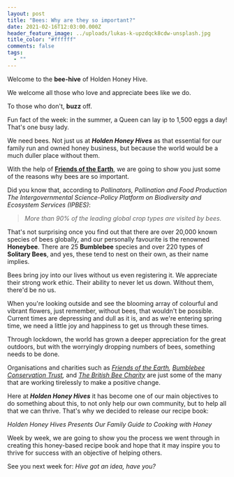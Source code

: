 ```yaml
---
layout: post
title: "Bees: Why are they so important?"
date: 2021-02-16T12:03:00.000Z
header_feature_image: ../uploads/lukas-k-upzdqck8cdw-unsplash.jpg
title_color: "#ffffff"
comments: false
tags:
  - ""
---
```

Welcome to the **bee-hive** of Holden Honey Hive. 

We welcome all those who love and appreciate bees like we do. 

To those who don't, **buzz** off.

Fun fact of the week: in the summer, a Queen can lay ip to 1,500 eggs a day! That's one busy lady.

We need bees. Not just us at ***Holden Honey Hives*** as that essential for our family run and owned honey business, but because the world would be a much duller place without them.

With the help of **[Friends of the Earth](https://friendsoftheearth.uk/nature/why-do-we-need-bees)**, we are going to show you just some of the reasons why bees are so important.

Did you know that, according to *Pollinators, Pollination and Food Production The Intergovernmental Science-Policy Platform on Biodiversity and Ecosystem Services (IPBES)*:

> *More than 90% of the leading global crop types are visited by bees.* 

That's not surprising once you find out that there are over 20,000 known species of bees globally, and our personally favourite is the renowned **Honeybee**. There are 25 **Bumblebee** species and over 220 types of **Solitary Bees**, and yes, these tend to nest on their own, as their name implies. 

Bees bring joy into our lives without us even registering it. We appreciate their strong work ethic. Their ability to never let us down. Without them, there'd be no us. 

When you're looking outside and see the blooming array of colourful and vibrant flowers, just remember, without bees, that wouldn't be possible. Current times are depressing and dull as it is, and as we're entering spring time, we need a little joy and happiness to get us through these times. 

Through lockdown, the world has grown a deeper appreciation for the great outdoors, but with the worryingly dropping numbers of bees, something needs to be done.  

Organisations and charities such as *[Friends of the Earth](https://friendsoftheearth.uk), [Bumblebee Conservation Trust](https://www.bumblebeeconservation.org),* and *[The British Bee Charity](https://www.britishbeecharity.com)* are just some of the many that are working tirelessly to make a positive change.

Here at ***Holden Honey Hives*** it has become one of our main objectives to do something about this, to not only help our own community, but to help all that we can thrive. That's why we decided to release our recipe book:

*Holden Honey Hives Presents Our Family Guide to Cooking with Honey*

Week by week, we are going to show you the process we went through in creating this honey-based recipe book and hope that it may inspire you to thrive for success with an objective of helping others. 

See you next week for: *Hive got an idea, have you?*